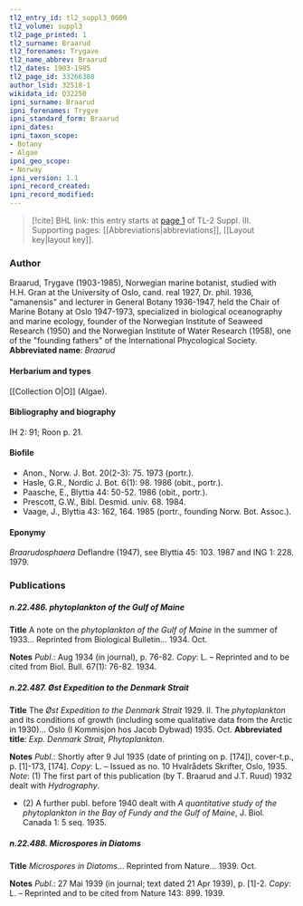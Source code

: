 ```yaml
---
tl2_entry_id: tl2_suppl3_0000
tl2_volume: suppl3
tl2_page_printed: 1
tl2_surname: Braarud
tl2_forenames: Trygave
tl2_name_abbrev: Braarud
tl2_dates: 1903-1985
tl2_page_id: 33266308
author_lsid: 32518-1
wikidata_id: Q32250
ipni_surname: Braarud
ipni_forenames: Trygve
ipni_standard_form: Braarud
ipni_dates: 
ipni_taxon_scope: 
- Botany
- Algae
ipni_geo_scope: 
- Norway
ipni_version: 1.1
ipni_record_created: 
ipni_record_modified:
---
```



> [!cite] BHL link: this entry starts at [page 1](https://www.biodiversitylibrary.org/page/33266308) of TL-2 Suppl. III.
> Supporting pages: [[Abbreviations|abbreviations]], [[Layout key|layout key]].

### Author

Braarud, Trygave (1903-1985), Norwegian marine botanist, studied with H.H. Gran at the University of Oslo, cand. real 1927, Dr. phil. 1936, "amanensis" and lecturer in General Botany 1936-1947, held the Chair of Marine Botany at Oslo 1947-1973, specialized in biological oceanography and marine ecology, founder of the Norwegian Institute of Seaweed Research (1950) and the Norwegian Institute of Water Research (1958), one of the "founding fathers" of the International Phycological Society. 
**Abbreviated name**: *Braarud*

#### Herbarium and types

[[Collection O|O]] (Algae).

#### Bibliography and biography

IH 2: 91; Roon p. 21.

#### Biofile

- Anon., Norw. J. Bot. 20(2-3): 75. 1973 (portr.).
- Hasle, G.R., Nordic J. Bot. 6(1): 98. 1986 (obit., portr.).
- Paasche, E., Blyttia 44: 50-52. 1986 (obit., portr.).
- Prescott, G.W., Bibl. Desmid. univ. 68. 1984.
- Vaage, J., Blyttia 43: 162, 164. 1985 (portr., founding Norw. Bot. Assoc.).

#### Eponymy

*Braarudosphaera* Deflandre (1947), see Blyttia 45: 103. 1987 and ING 1: 228. 1979.

### Publications

##### n.22.486. phytoplankton of the Gulf of Maine

**Title**
A note on the *phytoplankton of the Gulf of Maine* in the summer of 1933... Reprinted from Biological Bulletin... 1934. Oct.

**Notes**
*Publ*.: Aug 1934 (in journal), p. 76-82. *Copy*: L. – Reprinted and to be cited from Biol. Bull. 67(1): 76-82. 1934.

##### n.22.487. Øst Expedition to the Denmark Strait

**Title**
The *Øst Expedition to the Denmark Strait* 1929. II. The *phytoplankton* and its conditions of growth (including some qualitative data from the Arctic in 1930)... Oslo (I Kommisjon hos Jacob Dybwad) 1935. Oct.
**Abbreviated title**: *Exp. Denmark Strait, Phytoplankton*.

**Notes**
*Publ*.: Shortly after 9 Jul 1935 (date of printing on p. \[174\]), cover-t.p., p. \[1\]-173, \[174\].
*Copy*: L. – Issued as no. 10 Hvalrådets Skrifter, Oslo, 1935.
*Note*: (1) The first part of this publication (by T. Braarud and J.T. Ruud) 1932 dealt with *Hydrography*.
- (2) A further publ. before 1940 dealt with *A quantitative study of the phytoplankton in the Bay of Fundy and the Gulf of Maine*, J. Biol. Canada 1: 5 seq. 1935.

##### n.22.488. Microspores in Diatoms

**Title**
*Microspores in Diatoms*... Reprinted from Nature... 1939. Oct.

**Notes**
*Publ*.: 27 Mai 1939 (in journal; text dated 21 Apr 1939), p. \[1\]-2. *Copy*: L. – Reprinted and to be cited from Nature 143: 899. 1939.


